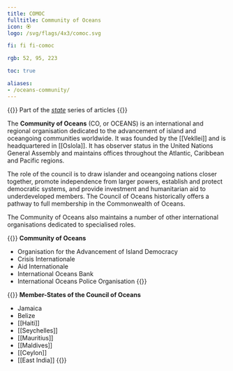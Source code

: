 ```yaml
---
title: COMOC
fulltitle: Community of Oceans
icon: 🏵️
logo: /svg/flags/4x3/comoc.svg

fi: fi fi-comoc

rgb: 52, 95, 223

toc: true

aliases:
- /oceans-community/
---
```

{{<note series>}}
 Part of the *[state](/state/)* series of articles
{{</note>}}

The **Community of Oceans** (CO, or OCEANS) is an international and regional organisation dedicated to the advancement of island and oceangoing communities worldwide. It was founded by the [[Vekllei]] and is headquartered in [[Oslola]]. It has observer status in the United Nations General Assembly and maintains offices throughout the Atlantic, Caribbean and Pacific regions.

The role of the council is to draw islander and oceangoing nations closer together, promote independence from larger powers, establish and protect democratic systems, and provide investment and humanitarian aid to underdeveloped members. The Council of Oceans historically offers a pathway to full membership in the Commonwealth of Oceans.

The Community of Oceans also maintains a number of other international organisations dedicated to specialised roles.

{{<note panel>}}
**Community of Oceans**

* Organisation for the Advancement of Island Democracy
* Crisis Internationale
* Aid Internationale
* International Oceans Bank
* International Oceans Police Organisation
{{</note>}}

{{<note panel>}}
**Member-States of the Council of Oceans**

* Jamaica
* Belize
* [[Haiti]]
* [[Seychelles]]
* [[Mauritius]]
* [[Maldives]]
* [[Ceylon]]
* [[East India]]
{{</note>}}
